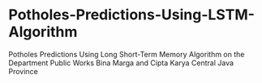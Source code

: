 # Potholes-Predictions-Using-LSTM-Algorithm
Potholes Predictions Using Long Short-Term Memory Algorithm on the Department Public Works Bina Marga and Cipta Karya Central Java Province
